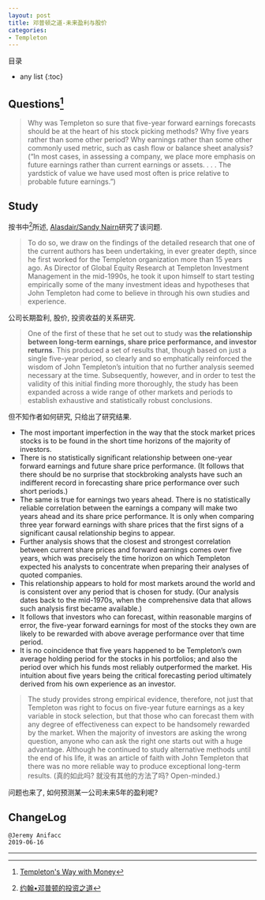 ```yaml
---
layout: post
title: 邓普顿之道-未来盈利与股价
categories:
- Templeton
---
```

目录  
* any list
{:toc}

## Questions[^1]

> Why was Templeton so sure that five-year forward earnings forecasts should be at the heart of his stock picking methods? Why five years rather than some other period? Why earnings rather than some other commonly used metric, such as cash flow or balance sheet analysis? (“In most cases, in assessing a company, we place more emphasis on future earnings rather than current earnings or assets. . . . The yardstick of value we have used most often is price relative to probable future earnings.”)

## Study

按书中[^2]所述, [Alasdair/Sandy Nairn](https://www.edinburghpartners.com/staff/dr-sandy-nairn)研究了该问题.

> To do so, we draw on the findings of the detailed research that one of the current authors has been undertaking, in ever greater depth, since he first worked for the Templeton organization more than 15 years ago. As Director of Global Equity Research at Templeton Investment Management in the mid-1990s, he took it upon himself to start testing empirically some of the many investment ideas and hypotheses that John Templeton had come to believe in through his own studies and experience.

公司长期盈利, 股价, 投资收益的关系研究.

> One of the first of these that he set out to study was **the relationship between long-term earnings, share price performance, and investor returns**. This produced a set of results that, though based on just a single five-year period, so clearly and so emphatically reinforced the wisdom of John Templeton’s intuition that no further analysis seemed necessary at the time. Subsequently, however, and in order to test the validity of this initial finding more thoroughly, the study has been expanded across a wide range of other markets and periods to establish exhaustive and statistically robust conclusions.

但不知作者如何研究, 只给出了研究结果.

- The most important imperfection in the way that the stock market prices stocks is to be found in the short time horizons of the majority of investors.
- There is no statistically significant relationship between one-year forward earnings and future share price performance. (It follows that there should be no surprise that stockbroking analysts have such an indifferent record in forecasting share price performance over such short periods.)
- The same is true for earnings two years ahead. There is no statistically reliable correlation between the earnings a company will make two years ahead and its share price performance. It is only when comparing three year forward earnings with share prices that the first signs of a significant causal relationship begins to appear.
- Further analysis shows that the closest and strongest correlation between current share prices and forward earnings comes over five years, which was precisely the time horizon on which Templeton expected his analysts to concentrate when preparing their analyses of quoted companies.
- This relationship appears to hold for most markets around the world and is consistent over any period that is chosen for study. (Our analysis dates back to the mid-1970s, when the comprehensive data that allows such analysis first became available.)
- It follows that investors who can forecast, within reasonable margins of error, the five-year forward earnings for most of the stocks they own are likely to be rewarded with above average performance over that time period.
- It is no coincidence that five years happened to be Templeton’s own average holding period for the stocks in his portfolios; and also the period over which his funds most reliably outperformed the market. His intuition about five years being the critical forecasting period ultimately derived from his own experience as an investor.

> The study provides strong empirical evidence, therefore, not just that Templeton was right to focus on five-year future earnings as a key variable in stock selection, but that those who can forecast them with any degree of effectiveness can expect to be handsomely rewarded by the market. When the majority of investors are asking the wrong question, anyone who can ask the right one starts out with a huge advantage. Although he continued to study alternative methods until the end of his life, it was an article of faith with John Templeton that there was no more reliable way to produce exceptional long-term results. (真的如此吗? 就没有其他的方法了吗? Open-minded.)

问题也来了, 如何预测某一公司未来5年的盈利呢?

## ChangeLog

```
@Jeremy Anifacc
2019-06-16
```

---

[^1]:[Templeton's Way with Money](https://book.douban.com/subject/6915772/)
[^2]:[约翰•邓普顿的投资之道](https://book.douban.com/subject/25723410/)
